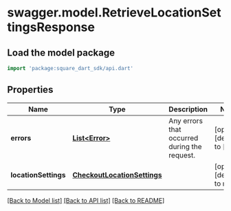 # swagger.model.RetrieveLocationSettingsResponse

## Load the model package
```dart
import 'package:square_dart_sdk/api.dart'
```

## Properties
Name | Type | Description | Notes
------------ | ------------- | ------------- | -------------
**errors** | [**List&lt;Error&gt;**](Error.md) | Any errors that occurred during the request. | [optional] [default to []]
**locationSettings** | [**CheckoutLocationSettings**](CheckoutLocationSettings.md) |  | [optional] [default to null]

[[Back to Model list]](../README.md#documentation-for-models) [[Back to API list]](../README.md#documentation-for-api-endpoints) [[Back to README]](../README.md)

